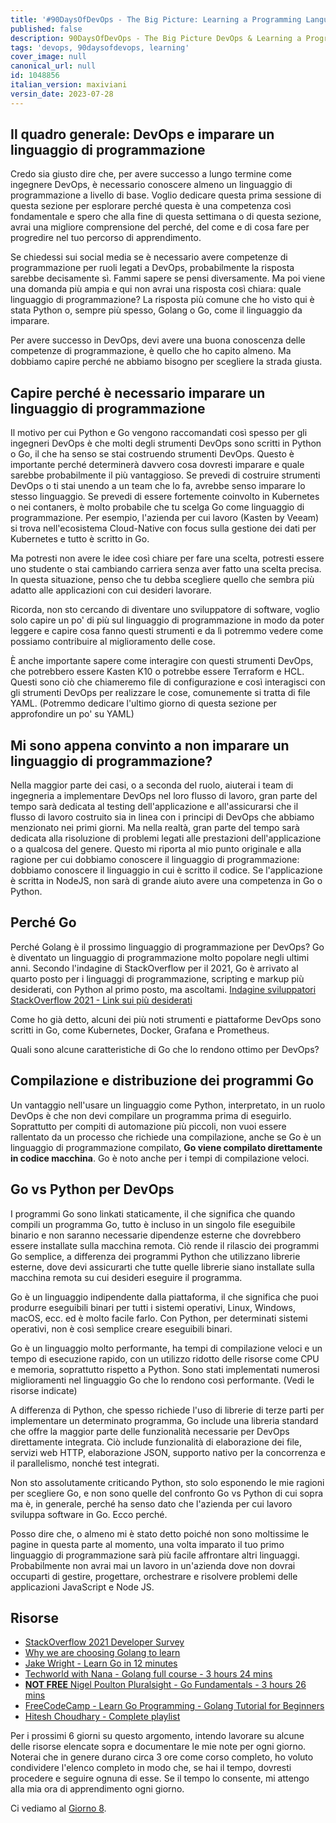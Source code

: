 ```yaml
---
title: '#90DaysOfDevOps - The Big Picture: Learning a Programming Language - Day 7'
published: false
description: 90DaysOfDevOps - The Big Picture DevOps & Learning a Programming Language
tags: 'devops, 90daysofdevops, learning'
cover_image: null
canonical_url: null
id: 1048856
italian_version: maxiviani
versin_date: 2023-07-28
---
```


## Il quadro generale: DevOps e imparare un linguaggio di programmazione

Credo sia giusto dire che, per avere successo a lungo termine come ingegnere DevOps, è necessario conoscere almeno un linguaggio di programmazione a livello di base. Voglio dedicare questa prima sessione di questa sezione per esplorare perché questa è una competenza così fondamentale e spero che alla fine di questa settimana o di questa sezione, avrai una migliore comprensione del perché, del come e di cosa fare per progredire nel tuo percorso di apprendimento.

Se chiedessi sui social media se è necessario avere competenze di programmazione per ruoli legati a DevOps, probabilmente la risposta sarebbe decisamente sì. Fammi sapere se pensi diversamente. Ma poi viene una domanda più ampia e qui non avrai una risposta così chiara: quale linguaggio di programmazione? La risposta più comune che ho visto qui è stata Python o, sempre più spesso, Golang o Go, come il linguaggio da imparare.

Per avere successo in DevOps, devi avere una buona conoscenza delle competenze di programmazione, è quello che ho capito almeno. Ma dobbiamo capire perché ne abbiamo bisogno per scegliere la strada giusta.

## Capire perché è necessario imparare un linguaggio di programmazione

Il motivo per cui Python e Go vengono raccomandati così spesso per gli ingegneri DevOps è che molti degli strumenti DevOps sono scritti in Python o Go, il che ha senso se stai costruendo strumenti DevOps. Questo è importante perché determinerà davvero cosa dovresti imparare e quale sarebbe probabilmente il più vantaggioso. Se prevedi di costruire strumenti DevOps o ti stai unendo a un team che lo fa, avrebbe senso imparare lo stesso linguaggio. Se prevedi di essere fortemente coinvolto in Kubernetes o nei contaners, è molto probabile che tu scelga Go come linguaggio di programmazione. Per esempio, l'azienda per cui lavoro (Kasten by Veeam) si trova nell'ecosistema Cloud-Native con focus sulla gestione dei dati per Kubernetes e tutto è scritto in Go.

Ma potresti non avere le idee così chiare per fare una scelta, potresti essere uno studente o stai cambiando carriera senza aver fatto una scelta precisa. In questa situazione, penso che tu debba scegliere quello che sembra più adatto alle applicazioni con cui desideri lavorare.

Ricorda, non sto cercando di diventare uno sviluppatore di software, voglio solo capire un po' di più sul linguaggio di programmazione in modo da poter leggere e capire cosa fanno questi strumenti e da lì potremmo vedere come possiamo contribuire al miglioramento delle cose.

È anche importante sapere come interagire con questi strumenti DevOps, che potrebbero essere Kasten K10 o potrebbe essere Terraform e HCL. Questi sono ciò che chiameremo file di configurazione e così interagisci con gli strumenti DevOps per realizzare le cose, comunemente si tratta di file YAML. (Potremmo dedicare l'ultimo giorno di questa sezione per approfondire un po' su YAML)

## Mi sono appena convinto a non imparare un linguaggio di programmazione?

Nella maggior parte dei casi, o a seconda del ruolo, aiuterai i team di ingegneria a implementare DevOps nel loro flusso di lavoro, gran parte del tempo sarà dedicata al testing dell'applicazione e all'assicurarsi che il flusso di lavoro costruito sia in linea con i principi di DevOps che abbiamo menzionato nei primi giorni. Ma nella realtà, gran parte del tempo sarà dedicata alla risoluzione di problemi legati alle prestazioni dell'applicazione o a qualcosa del genere. Questo mi riporta al mio punto originale e alla ragione per cui dobbiamo conoscere il linguaggio di programmazione: dobbiamo conoscere il linguaggio in cui è scritto il codice. Se l'applicazione è scritta in NodeJS, non sarà di grande aiuto avere una competenza in Go o Python.

## Perché Go

Perché Golang è il prossimo linguaggio di programmazione per DevOps? Go è diventato un linguaggio di programmazione molto popolare negli ultimi anni. Secondo l'indagine di StackOverflow per il 2021, Go è arrivato al quarto posto per i linguaggi di programmazione, scripting e markup più desiderati, con Python al primo posto, ma ascoltami. [Indagine sviluppatori StackOverflow 2021 - Link sui più desiderati](https://insights.stackoverflow.com/survey/2021#section-most-loved-dreaded-and-wanted-programming-scripting-and-markup-languages)

Come ho già detto, alcuni dei più noti strumenti e piattaforme DevOps sono scritti in Go, come Kubernetes, Docker, Grafana e Prometheus.

Quali sono alcune caratteristiche di Go che lo rendono ottimo per DevOps?

## Compilazione e distribuzione dei programmi Go

Un vantaggio nell'usare un linguaggio come Python, interpretato, in un ruolo DevOps è che non devi compilare un programma prima di eseguirlo. Soprattutto per compiti di automazione più piccoli, non vuoi essere rallentato da un processo che richiede una compilazione, anche se Go è un linguaggio di programmazione compilato, **Go viene compilato direttamente in codice macchina**. Go è noto anche per i tempi di compilazione veloci.

## Go vs Python per DevOps

I programmi Go sono linkati staticamente, il che significa che quando compili un programma Go, tutto è incluso in un singolo file eseguibile binario e non saranno necessarie dipendenze esterne che dovrebbero essere installate sulla macchina remota. Ciò rende il rilascio dei programmi Go semplice, a differenza dei programmi Python che utilizzano librerie esterne, dove devi assicurarti che tutte quelle librerie siano installate sulla macchina remota su cui desideri eseguire il programma.

Go è un linguaggio indipendente dalla piattaforma, il che significa che puoi produrre eseguibili binari per tutti i sistemi operativi, Linux, Windows, macOS, ecc. ed è molto facile farlo. Con Python, per determinati sistemi operativi, non è così semplice creare eseguibili binari.

Go è un linguaggio molto performante, ha tempi di compilazione veloci e un tempo di esecuzione rapido, con un utilizzo ridotto delle risorse come CPU e memoria, soprattutto rispetto a Python. Sono stati implementati numerosi miglioramenti nel linguaggio Go che lo rendono così performante. (Vedi le risorse indicate)

A differenza di Python, che spesso richiede l'uso di librerie di terze parti per implementare un determinato programma, Go include una libreria standard che offre la maggior parte delle funzionalità necessarie per DevOps direttamente integrata. Ciò include funzionalità di elaborazione dei file, servizi web HTTP, elaborazione JSON, supporto nativo per la concorrenza e il parallelismo, nonché test integrati.

Non sto assolutamente criticando Python, sto solo esponendo le mie ragioni per scegliere Go, e non sono quelle del confronto Go vs Python di cui sopra ma è, in generale, perché ha senso dato che l'azienda per cui lavoro sviluppa software in Go. Ecco perché.

Posso dire che, o almeno mi è stato detto poiché non sono moltissime le pagine in questa parte al momento, una volta imparato il tuo primo linguaggio di programmazione sarà più facile affrontare altri linguaggi. Probabilmente non avrai mai un lavoro in un'azienda dove non dovrai occuparti di gestire, progettare, orchestrare e risolvere problemi delle applicazioni JavaScript e Node JS.

## Risorse

- [StackOverflow 2021 Developer Survey](https://insights.stackoverflow.com/survey/2021)
- [Why we are choosing Golang to learn](https://www.youtube.com/watch?v=7pLqIIAqZD4&t=9s)
- [Jake Wright - Learn Go in 12 minutes](https://www.youtube.com/watch?v=C8LgvuEBraI&t=312s)
- [Techworld with Nana - Golang full course - 3 hours 24 mins](https://www.youtube.com/watch?v=yyUHQIec83I)
- [**NOT FREE** Nigel Poulton Pluralsight - Go Fundamentals - 3 hours 26 mins](https://www.pluralsight.com/courses/go-fundamentals)
- [FreeCodeCamp - Learn Go Programming - Golang Tutorial for Beginners](https://www.youtube.com/watch?v=YS4e4q9oBaU&t=1025s)
- [Hitesh Choudhary - Complete playlist](https://www.youtube.com/playlist?list=PLRAV69dS1uWSR89FRQGZ6q9BR2b44Tr9N)

Per i prossimi 6 giorni su questo argomento, intendo lavorare su alcune delle risorse elencate sopra e documentare le mie note per ogni giorno. Noterai che in genere durano circa 3 ore come corso completo, ho voluto condividere l'elenco completo in modo che, se hai il tempo, dovresti procedere e seguire ognuna di esse. Se il tempo lo consente, mi attengo alla mia ora di apprendimento ogni giorno.

Ci vediamo al [Giorno 8](day08.md).
